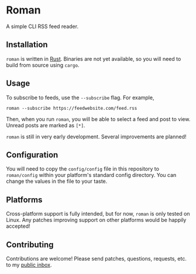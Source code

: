 # Roman

A simple CLI RSS feed reader.

## Installation

`roman` is written in [Rust](https://rust-lang.org). Binaries are not yet available, so you will need to build from source using `cargo`.

## Usage

To subscribe to feeds, use the `--subscribe` flag. For example, 

```
roman --subscribe https://feedwebsite.com/feed.rss
```

Then, when you run `roman`, you will be able to select a feed and post to view. Unread posts are marked as `[*]`. 

`roman` is still in very early development. Several improvements are planned!

## Configuration

You will need to copy the `config/config` file in this repository to `roman/config` within your platform's standard config directory. You can change the values in the file to your taste. 

## Platforms

Cross-platform support is fully intended, but for now, `roman` is only tested on Linux. Any patches improving support on other platforms would be happily accepted!

## Contributing

Contributions are welcome! Please send patches, questions, requests, etc. to my [public inbox](mailto:~reesmichael1/public-inbox@lists.sr.ht).
